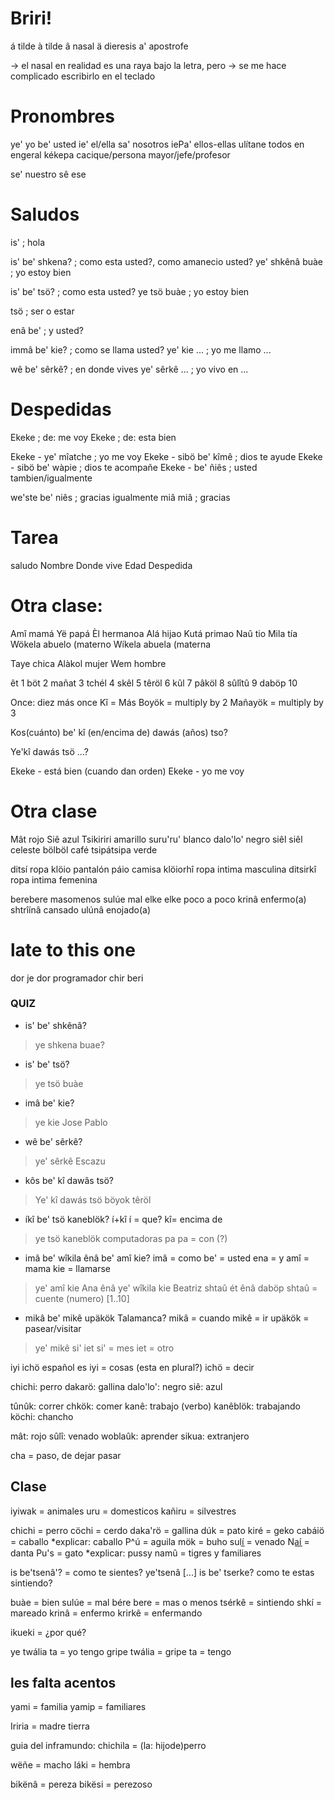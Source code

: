 # Briri!

á  tilde
à  tilde
â  nasal
ä  dieresis
a' apostrofe

-> el nasal en realidad es una raya bajo la letra, pero
-> se me hace complicado escribirlo en el teclado

# Pronombres

ye'      yo
be'      usted
ie'      el/ella
sa'      nosotros
iePa'    ellos-ellas
ulítane  todos en engeral 
kékepa   cacique/persona mayor/jefe/profesor

se' nuestro 
sê  ese

# Saludos

is' ; hola

is' be' shkena? ; como esta usted?, como amanecio usted?
ye' shkênâ buàe ; yo estoy bien

is' be' tsö?    ; como esta usted?
ye tsö buàe     ; yo estoy bien

tsö             ; ser o estar

enâ be'         ; y usted?

immâ be' kie?   ; como se llama usted?
ye' kie ...     ; yo me llamo ...


wê be' sêrkê?   ; en donde vives
ye' sêrkê ...   ; yo vivo en ...

# Despedidas 

Ekeke ; de: me voy
Ekeke ; de: esta bien

Ekeke - ye' mîatche    ; yo me voy
Ekeke - sibö be' kîmê  ; dios te ayude
Ekeke - sibö be' wàpie ; dios te acompañe
Ekeke - be' ñiês       ; usted tambien/igualmente

we'ste be' niês        ; gracias igualmente
miâ miâ                ; gracias

# Tarea
saludo
Nombre 
Donde vive
Edad
Despedida


# Otra clase:

Amî     mamá
Yë      papá
Èl      hermanoa
Alá     hijao
Kutá    primao
Naû     tio
Mila    tía
Wökela  abuelo (materno
Wíkela  abuela (materna

Taye    chica 
Alàkol  mujer
Wem     hombre

êt      1
böt     2
mañat   3
tchél   4
skêl    5
têröl   6
kûl     7
pâköl   8
sûlîtû  9
daböp   10

Once: diez más once
Kî      = Más
Boyök   = multiply by 2
Mañayök = multiply by 3

Kos(cuánto) be' kî (en/encima de) dawás (años) tso?

Ye'kî dawás tsö ...?

Ekeke - está bien (cuando dan orden)
Ekeke - yo me voy

# Otra clase

Mât         rojo
Siê         azul
Tsikiriri   amarillo
suru'ru'    blanco
dalo'lo'    negro
siêl siêl   celeste
bölböl      café
tsipátsipa  verde


ditsí       ropa
klöio       pantalón
páio        camisa
klöiorhî    ropa intima masculina
ditsirkî    ropa intima femenina

berebere    masomenos
sulúe       mal
elke elke   poco a poco
krinâ       enfermo(a)
shtrîínâ    cansado
ulúnâ       enojado(a)

# late to this one
dor      je dor programador
chir 
beri

### QUIZ

- is' be' shkênâ?
> ye shkena buae?
- is' be' tsö?
> ye tsö buàe
- imâ be' kie?
> ye kie Jose Pablo
- wê be' sêrkê?
> ye' sêrkê Escazu
- kôs be' kî dawâs tsö?
> Ye' kî dawás tsö böyok têröl
- íkî be' tsö kaneblök?
í+kî
í = que?
kî= encima de
> ye tsö kaneblök computadoras pa
pa = con (?)
- imâ be' wîkila ênâ be' amî kie?
imâ = como
be' = usted
ena = y
amî = mama
kie = llamarse
> ye' amî kie Ana ênâ ye' wîkila kie Beatriz
shtaû ét ênâ daböp
shtaû = cuente (numero)
> [1..10]
- mikâ be' mikê upäkök Talamanca?
mikâ = cuando
mikê = ir
upäkök = pasear/visitar
> ye' mikê si' iet
si' = mes
iet = otro

iyi ichö español es
iyi = cosas (esta en plural?)
ichö = decir

chichi: perro
dakarö: gallina
dalo'lo': negro
siê: azul

tûnûk: correr
chkök: comer
kanê: trabajo (verbo)
kanêblök: trabajando
köchi: chancho

mât: rojo
sûlî: venado
woblaûk: aprender
sikua: extranjero

cha = paso, de dejar pasar

## Clase

iyiwak = animales
uru = domesticos
kañiru = silvestres


chichi = perro
cöchi = cerdo
daka'rö = gallina
dúk = pato
kiré = geko
cabáiö = caballo *explicar: caballo
P^ú = aguila
mök = buho
sulí̲ = venado
Na̲í̲ = danta
Pu's = gato *explicar: pussy
namû = tigres y familiares

is be'tsenâ'? = como te sientes?
ye'tsenâ [...]
is be' tserke? como te estas sintiendo?

buàe = bien
sulúe = mal
bére bere = mas o menos
tsérkê = sintiendo
shkí = mareado
krinâ = enfermo
krirkê = enfermando

ikueki = ¿por qué?

ye twália ta = yo tengo gripe
twália = gripe
ta = tengo


## les falta acentos
yami = familia
yamip = familiares

Iriria = madre tierra

guia del inframundo:
chichila = (la: hijode)perro

wëñe = macho
láki = hembra

bikënâ = pereza
bikësi = perezoso
